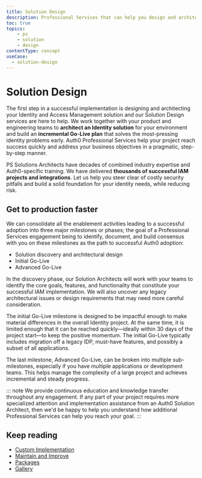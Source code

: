 ```yaml
---
title: Solution Design
description: Professional Services that can help you design and architect your Auth0 solution
toc: true
topics:
    - ps
    - solution
    - design
contentType: concept
useCase:
  - solution-design
---
```

# Solution Design

The first step in a successful implementation is designing and architecting your Identity and Access Management solution and our Solution Design services are here to help. We work together with your product and engineering teams to **architect an Identity solution** for your environment and build an **incremental Go-Live plan** that solves the most-pressing identity problems early. Auth0 Professional Services help your project reach success quickly and address your business objectives in a pragmatic, step-by-step manner. 

PS Solutions Architects have decades of combined industry expertise and Auth0-specific training. We have delivered **thousands of successful IAM projects and integrations**. Let us help you steer clear of costly security pitfalls and build a solid foundation for your identity needs, while reducing risk.

## Get to production faster

We can consolidate all the enablement activities leading to a successful adoption into three major milestones or phases; the goal of a Professional Services engagement being to identify, document, and build consensus with you on these milestones as the path to successful Auth0 adoption: 

* Solution discovery and architectural design
* Initial Go-Live
* Advanced Go-Live

In the discovery phase, our Solution Architects will work with your teams to identify the core goals, features, and functionality that constitute your successful IAM implementation. We will also uncover any legacy architectural issues or design requirements that may need more careful consideration.

The initial Go-Live milestone is designed to be impactful enough to make material differences in the overall Identity project. At the same time, it is limited enough that it can be reached quickly&mdash;ideally within 30 days of the project start&mdash;to keep the positive momentum. The initial Go-Live typically includes migration off a legacy IDP, must-have features, and possibly a subset of all applications.

The last milestone, Advanced Go-Live, can be broken into multiple sub-milestones, especially if you have multiple applications or development teams. This helps manage the complexity of a large project and achieves incremental and steady progress. 

::: note
We provide continuous education and knowledge transfer throughout any engagement. If any part of your project requires more specialized attention and implementation assistance from an Auth0 Solution Architect, then we'd be happy to help you understand how additional Professional Services can help you reach your goal.
:::

## Keep reading

* [Custom Implementation](/services/custom-implementation)
* [Maintain and Improve](/services/maintain-and-improve)
* [Packages](/services/packages)
* [Gallery](/services/gallery)


